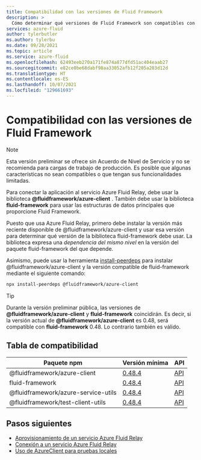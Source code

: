```yaml
---
title: Compatibilidad con las versiones de Fluid Framework
description: >
  Cómo determinar qué versiones de Fluid Framework son compatibles con el servicio Azure Fluid Relay.
services: azure-fluid
author: tylerbutler
ms.author: tylerbu
ms.date: 09/28/2021
ms.topic: article
ms.service: azure-fluid
ms.openlocfilehash: 62493eeb270a171fe874a877dfd51ac404eaab27
ms.sourcegitcommit: e82ce0be68dabf98aa33052afb12f205a203d12d
ms.translationtype: HT
ms.contentlocale: es-ES
ms.lasthandoff: 10/07/2021
ms.locfileid: "129661693"
---
```

# <a name="version-compatibility-with-fluid-framework-releases"></a>Compatibilidad con las versiones de Fluid Framework

> [!NOTE]
> Esta versión preliminar se ofrece sin Acuerdo de Nivel de Servicio y no se recomienda para cargas de trabajo de producción. Es posible que algunas características no sean compatibles o que tengan sus funcionalidades limitadas.

Para conectar la aplicación al servicio Azure Fluid Relay, debe usar la biblioteca **@fluidframework/azure-client** . También debe usar la biblioteca **fluid-framework** para usar las estructuras de datos principales que proporcione Fluid Framework.

Puesto que usa Azure Fluid Relay, primero debe instalar la versión más reciente disponible de @fluidframework/azure-client y usar esa versión para determinar qué versión de la biblioteca fluid-framework debe usar. La biblioteca expresa una *dependencia del mismo nivel* en la versión del paquete fluid-framework del que depende.

Asimismo, puede usar la herramienta [install-peerdeps](https://www.npmjs.com/package/install-peerdeps) para instalar @fluidframework/azure-client y la versión compatible de fluid-framework mediante el siguiente comando:

```bash
npx install-peerdeps @fluidframework/azure-client
```

> [!TIP]
> Durante la versión preliminar pública, las versiones de **@fluidframework/azure-client** y **fluid-framework** coincidirán. Es decir, si la versión actual de **@fluidframework/azure-client** es 0.48, será compatible con **fluid-framework** 0.48. Lo contrario también es válido.

## <a name="compatibility-table"></a>Tabla de compatibilidad

| Paquete npm                         | Versión mínima | API                                                              |
| ----------------------------------  | :-------------- | :--------------------------------------------------------------- |
| @fluidframework/azure-client        | [0.48.4][]      | [API](https://fluidframework.com/docs/apis/azure-client/)        |
| fluid-framework                     | [0.48.4][]      | [API](https://fluidframework.com/docs/apis/fluid-framework/)     |
| @fluidframework/azure-service-utils | [0.48.4][]      | [API](https://fluidframework.com/docs/apis/azure-service-utils/) |
| @fluidframework/test-client-utils   | [0.48.4][]      | [API](https://fluidframework.com/docs/apis/test-client-utils/)   |

[0.48.4]: https://fluidframework.com/docs/updates/v0.48/

## <a name="next-steps"></a>Pasos siguientes

- [Aprovisionamiento de un servicio Azure Fluid Relay](../how-tos/connect-fluid-azure-service.md)
- [Conexión a un servicio Azure Fluid Relay](../how-tos/connect-fluid-azure-service.md)
- [Uso de AzureClient para pruebas locales](../how-tos/local-mode-with-azure-client.md)
